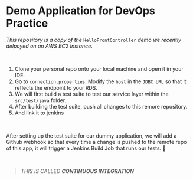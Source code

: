 # Demo Application for DevOps Practice
*This repository is a copy of the* `HelloFrontController` *demo we recently delpoyed on an AWS EC2 Instance*.

<br>

1. Clone your personal repo onto your local machine and open it in your IDE.
2. Go to `connection.properties`.  Modify the `host` in the `JDBC URL` so that it reflects the endpoint to your RDS.
3. We will first build a test suite to test our service layer within the `src/test/java` folder.
5. After building the test suite, push all changes to this remore repository.
6. And link it to jenkins

<br>

After setting up the test suite for our dummy application, we will add a Github webhook so that every time a change is pushed to the remote repo of this app, it will trigger a Jenkins Build Job that runs our tests. 🤖 

<br>

> *THIS IS CALLED **CONTINUOUS INTEGRATION***
